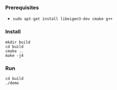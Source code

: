 ### Prerequisites
* ```sudo apt-get install libeigen3-dev cmake g++```

### Install
```
mkdir build
cd build
cmake ..
make -j4
```

### Run
```
cd build
./demo
```
